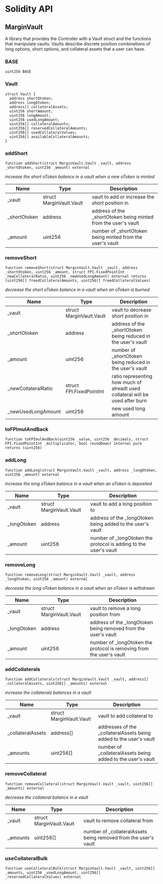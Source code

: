 # Solidity API

## MarginVault

A library that provides the Controller with a Vault struct and the functions that manipulate vaults.
Vaults describe discrete position combinations of long options, short options, and collateral assets that a user can have.

### BASE

```solidity
uint256 BASE
```

### Vault

```solidity
struct Vault {
  address shortOtoken;
  address longOtoken;
  address[] collateralAssets;
  uint256 shortAmount;
  uint256 longAmount;
  uint256 usedLongAmount;
  uint256[] collateralAmounts;
  uint256[] reservedCollateralAmounts;
  uint256[] usedCollateralValues;
  uint256[] availableCollateralAmounts;
}
```

### addShort

```solidity
function addShort(struct MarginVault.Vault _vault, address _shortOtoken, uint256 _amount) external
```

_increase the short oToken balance in a vault when a new oToken is minted_

| Name | Type | Description |
| ---- | ---- | ----------- |
| _vault | struct MarginVault.Vault | vault to add or increase the short position in |
| _shortOtoken | address | address of the _shortOtoken being minted from the user&#x27;s vault |
| _amount | uint256 | number of _shortOtoken being minted from the user&#x27;s vault |

### removeShort

```solidity
function removeShort(struct MarginVault.Vault _vault, address _shortOtoken, uint256 _amount, struct FPI.FixedPointInt _newCollateralRatio, uint256 _newUsedLongAmount) external returns (uint256[] freedCollateralAmounts, uint256[] freedCollateralValues)
```

_decrease the short oToken balance in a vault when an oToken is burned_

| Name | Type | Description |
| ---- | ---- | ----------- |
| _vault | struct MarginVault.Vault | vault to decrease short position in |
| _shortOtoken | address | address of the _shortOtoken being reduced in the user&#x27;s vault |
| _amount | uint256 | number of _shortOtoken being reduced in the user&#x27;s vault |
| _newCollateralRatio | struct FPI.FixedPointInt | ratio representing how much of alreadt used collateral will be used after burn |
| _newUsedLongAmount | uint256 | new used long amount |

### toFPImulAndBack

```solidity
function toFPImulAndBack(uint256 _value, uint256 _decimals, struct FPI.FixedPointInt _multiplicator, bool roundDown) internal pure returns (uint256)
```

### addLong

```solidity
function addLong(struct MarginVault.Vault _vault, address _longOtoken, uint256 _amount) external
```

_increase the long oToken balance in a vault when an oToken is deposited_

| Name | Type | Description |
| ---- | ---- | ----------- |
| _vault | struct MarginVault.Vault | vault to add a long position to |
| _longOtoken | address | address of the _longOtoken being added to the user&#x27;s vault |
| _amount | uint256 | number of _longOtoken the protocol is adding to the user&#x27;s vault |

### removeLong

```solidity
function removeLong(struct MarginVault.Vault _vault, address _longOtoken, uint256 _amount) external
```

_decrease the long oToken balance in a vault when an oToken is withdrawn_

| Name | Type | Description |
| ---- | ---- | ----------- |
| _vault | struct MarginVault.Vault | vault to remove a long position from |
| _longOtoken | address | address of the _longOtoken being removed from the user&#x27;s vault |
| _amount | uint256 | number of _longOtoken the protocol is removing from the user&#x27;s vault |

### addCollaterals

```solidity
function addCollaterals(struct MarginVault.Vault _vault, address[] _collateralAssets, uint256[] _amounts) external
```

_increase the collaterals balances in a vault_

| Name | Type | Description |
| ---- | ---- | ----------- |
| _vault | struct MarginVault.Vault | vault to add collateral to |
| _collateralAssets | address[] | addresses of the _collateralAssets being added to the user&#x27;s vault |
| _amounts | uint256[] | number of _collateralAssets being added to the user&#x27;s vault |

### removeCollateral

```solidity
function removeCollateral(struct MarginVault.Vault _vault, uint256[] _amounts) external
```

_decrease the collateral balance in a vault_

| Name | Type | Description |
| ---- | ---- | ----------- |
| _vault | struct MarginVault.Vault | vault to remove collateral from |
| _amounts | uint256[] | number of _collateralAssets being removed from the user&#x27;s vault |

### useCollateralBulk

```solidity
function useCollateralBulk(struct MarginVault.Vault _vault, uint256[] _amounts, uint256 _usedLongAmount, uint256[] _reservedCollateralValues) external
```

